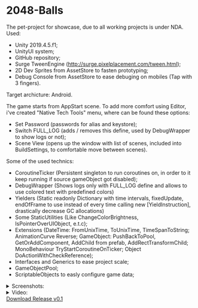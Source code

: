 # 2048-Balls
The pet-project for showcase, due to all working projects is under NDA.
Used:
- Unity 2019.4.5.f1;
- UnityUI system;
- GitHub repository;
- Surge TweenEngine (http://surge.pixelplacement.com/tween.html);
- 2D Dev Sprites from AssetStore to fasten prototyping;
- Debug Console from AssetStore to ease debuging on mobiles (Tap with 3 fingers).

Target archicture: Android.

The game starts from AppStart scene. To add more comfort using Editor, i've created "Native Tech Tools" menu, where can be found these options:
- Set Password (passwords for alias and keystore);
- Switch FULL_LOG (adds / removes this define, used by DebugWrapper to show logs or not);
- Scene View (opens up the window with list of scenes, included into BuildSettings, to comfortable move between scenes).

Some of the used technics:
- CoroutineTicker (Persistent singleton to run coroutines on, in order to it keep running if source gameObject got disabled);
- DebugWrapper (Shows logs only with FULL_LOG define and allows to use colored text with predefined colors)
- Yielders (Static readonly Dictionary with time intervals, fixedUpdate, endOfFrame to use instead of every time calling new [YieldInstruction], drastically decrease GC allocations)
- Some StaticUtilities (Like ChangeColorBrightness, IsPointerOverUIObject, e.t.c);
- Extensions (DateTime: FromUnixTime, ToUnixTime, TimeSpanToString; AnimationCurve Reverse; GameObject: PushBackToPool, GetOrAddComponent, AddChild from prefab, AddRectTransformChild; MonoBehaviour TryStartCoroutineOnTicker; Object DoActionWithCheckReference);
- Interfaces and Generics to ease project scale;
- GameObjectPool;
- ScriptableObjects to easly configure game data;

<details>
  <summary>Screenshots:</summary>
    <p align="center">
      <img src="https://i.ibb.co/BtcknsC/Screenshot-20200825-130322.jpg" width="350">
      <img src="https://i.ibb.co/JFTjF4f/Screenshot-20200825-130329.jpg" width="350">
      <img src="https://i.ibb.co/f8dZt48/Screenshot-20200825-130334.jpg" width="350">
      <img src="https://i.ibb.co/9vL7Zcc/Screenshot-20200825-133446.jpg" width="350">
      <img src="https://i.ibb.co/LP0x9Mb/Screenshot-20200825-133500.jpg" width="350">
      <img src="https://i.ibb.co/98chXTd/Screenshot-20200825-130355.jpg" width="350">
    </p>
</details>

<details>
  <summary>Video:</summary>
    <div align="center">
      <a href="https://www.youtube.com/watch?v=9YVaEyz1bAE"><img src="https://i.ibb.co/1KWM52B/image.png" alt="Click to play on YouTube"></a>
    </div>
</details>

<div align="left">
  <a href="https://github.com/bunny12rabbit/2048-Balls/releases/tag/v0.1"> Download Release v0.1</a>
</div>
